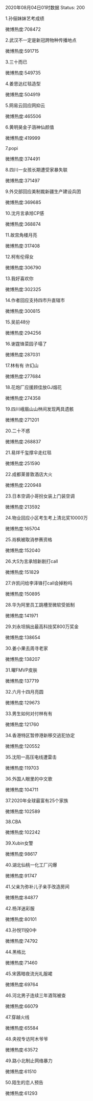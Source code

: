 2020年08月04日01时数据
Status: 200

1.孙俪妹妹艺考成绩

微博热度:708472

2.武汉不一定是新冠跨物种传播地点

微博热度:591715

3.三十而已

微博热度:549735

4.姜思达红毯造型

微博热度:504919

5.网易云回应网抑云

微博热度:465506

6.黄明昊金子涵神仙颜值

微博热度:419999

7.popi

微博热度:374491

8.四川一女孩长期遭受家暴失联

微博热度:371497

9.外交部回应美制裁新疆生产建设兵团

微博热度:369685

10.沈月言承旭CP感

微博热度:368874

11.故宫角楼月亮

微博热度:317408

12.柯有伦得女

微博热度:306790

13.我好喜欢你

微博热度:302325

14.作者回应支持四市升直辖市

微博热度:300815

15.吴前48分

微博热度:294256

16.谢霆锋菜园子塌了

微博热度:287031

17.林有有 许幻山

微博热度:277684

18.花炮厂应援顾佳放GJ烟花

微博热度:274358

19.四川峨眉山山林间发现两具遗骸

微博热度:271201

20.二十不惑

微博热度:268837

21.易烊千玺撑伞走红毯

微博热度:251590

22.成都莱普敦酒店大火

微博热度:220948

23.日本空调小哥扮女装上门装空调

微博热度:213592

24.物业回应小区考生考上清北奖10000万

微博热度:165704

25.肖枫被取消参赛资格

微博热度:152040

26.大S为言承旭新剧打call

微博热度:151829

27.许凯问给李泽锋打call会掉粉吗

微博热度:150895

28.华为阿里员工跳槽至微软受抵制

微博热度:141971

29.刘永坦捐出最高科技奖800万奖金

微博热度:138654

30.姜小果去周寻老家

微博热度:138207

31.曜FMVP皮肤

微博热度:137719

32.六月十四月亮圆

微博热度:129673

33.男生如何对付林有有

微博热度:121760

34.香港特区暂停港新移交逃犯协定

微博热度:120552

35.沈阳一高压电线遭雷击

微博热度:119703

36.外国人眼里的中文歌

微博热度:104711

37.2020年全球最富有25个家族

微博热度:102589

38.CBA

微博热度:102242

39.Xubin女警

微博热度:98617

40.湖北仙桃一化工厂闪爆

微博热度:91747

41.父亲为弥补儿子亲手改造房间

微博热度:84877

42.杨洋迷彩服

微博热度:80101

43.孙悦11投0中

微博热度:74792

44.黑格比

微博热度:71460

45.宋茜暗夜流光礼服裙

微博热度:69764

46.河北男子连续三年酒驾被查

微博热度:66079

47.穿越火线

微博热度:65584

48.央视专访阿木爷爷

微博热度:63572

49.路小北制止网络暴力

微博热度:61510

50.陌生的恋人预告

微博热度:61293

